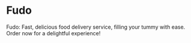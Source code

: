 # Fudo
Fudo: Fast, delicious food delivery service, filling your tummy with ease. Order now for a delightful experience!

